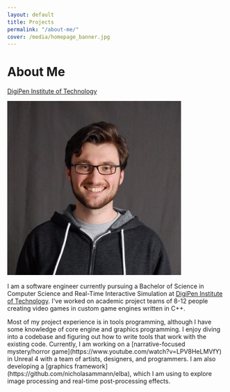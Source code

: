 ```yaml
---
layout: default
title: Projects
permalink: "/about-me/"
cover: /media/homepage_banner.jpg
---
```


<h1 class="top-text">About Me</h1>

[DigiPen Institute of Technology](https://www.digipen.edu)

<p>
    <img class="profile-pic" src="/media/profile_pic.jpg">
</p>

I am a software engineer currently pursuing a Bachelor of Science in Computer Science and Real-Time Interactive Simulation at [DigiPen Institute of Technology](https://www.digipen.edu).
I've worked on academic project teams of 8-12 people creating video games in custom game engines written in C++.

<p>
    Most of my project experience is in tools programming, although I have some knowledge of core engine and graphics programming.
    I enjoy diving into a codebase and figuring out how to write tools that work with the existing code.
    Currently, I am working on a [narrative-focused mystery/horror game](https://www.youtube.com/watch?v=LPV8HeLMVfY) in Unreal 4 with a team of artists, designers, and programmers.
    I am also developing a [graphics framework](https://github.com/nicholasammann/elba), which I am using to explore image processing and real-time post-processing effects.
</p>

<!--
<p>
    Lately, I have taken an interest in UI/UX design. I am developing a <a href="http://nickammann.com/">GUI for Perforce</a>, targeted towards game developers that might benefit from a directed source control workflow.
</p>
-->